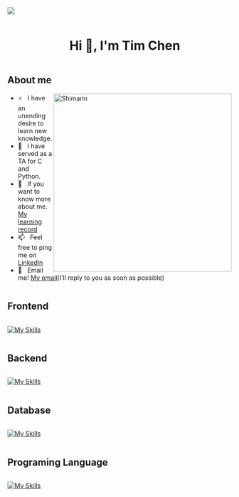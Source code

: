 <!--horizontal divider(gradiant)-->
<img src="https://user-images.githubusercontent.com/73097560/115834477-dbab4500-a447-11eb-908a-139a6edaec5c.gif">

<!--h1 without bottom border-->
<div id="user-content-toc">
  <ul align="center">
    <summary><h1 style="display: inline-block">Hi 👋, I'm Tim Chen </h1></summary>
    
  </ul>

  





<h2>  About me </h2>
 <img align="right" width="400" alt="Shimarin" src="https://github.com/ChenTim1011/ChenTim1011/assets/136954078/974e5e65-8ea4-4260-ab43-368b28b28dce"/>
 
- ⭐ &nbsp; I have an unending desire to learn new knowledge.
- 🔭 &nbsp; I have served as a TA for C and Python.
- 🌱 &nbsp; If you want to know more about me. [My learning record](https://drive.google.com/file/d/1yQ4nlrzmgn3RP8WMnE7rGMSuu_S0ZHQA/view?usp=sharing)
- 📫 &nbsp; Feel free to ping me on [LinkedIn](https://www.linkedin.com/in/tim-chen-64ba5622a/)
- 📧 &nbsp; Email me! [My email](110208059@g.nccu.edu.tw)(I'll reply to you as soon as possible)
  
</div>





<summary><h2 style="display: inline-block">Frontend</h2></summary>

[![My Skills](https://skillicons.dev/icons?i=html,css,js,ts,react)](https://skillicons.dev)

<summary><h2 style="display: inline-block">Backend</h2></summary>

[![My Skills](https://skillicons.dev/icons?i=nodejs,python,fastapi)](https://skillicons.dev)

<summary><h2 style="display: inline-block">Database</h2></summary>

[![My Skills](https://skillicons.dev/icons?i=mysql,postgres,sqlite)](https://skillicons.dev)

<summary><h2 style="display: inline-block">Programing Language</h2></summary>

[![My Skills](https://skillicons.dev/icons?i=c,cpp,python)](https://skillicons.dev)
